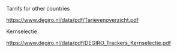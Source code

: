 
Tarrifs for other countries

https://www.degiro.nl/data/pdf/Tarievenoverzicht.pdf

Kernselectie

https://www.degiro.nl/data/pdf/DEGIRO_Trackers_Kernselectie.pdf
